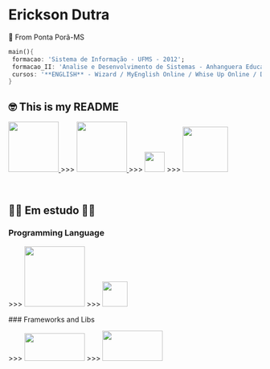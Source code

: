 # Erickson Dutra
 📍 From Ponta Porã-MS
 ``` dart
 main(){
  formacao: 'Sistema de Informação - UFMS - 2012';
  formacao_II: 'Analise e Desenvolvimento de Sistemas - Anhanguera Educacional - 2020';
  cursos: '**ENGLISH** - Wizard / MyEnglish Online / Whise Up Online / Duolingo';
 } 
 ```
 
## 🤓 This is my README

<p>
  <a href="https://www.linkedin.com/in/erickson-dutra-b8673453/" target="_blank" title="LinkedIn">
    <img src="https://cdn.worldvectorlogo.com/logos/linkedin.svg" width="100px">
  </a> >>>
  <a href="mailto:ericksond10@gmail.com" target="_blank" title="Email">
    <img src="https://logodownload.org/wp-content/uploads/2018/03/gmail-logo-1-1-2048x471.png" width="100px">
  </a> >>>
    <a href="https://twitter.com/ErickSon_Dut" target="_blank" title="Twitter">
    <img src="https://images.vexels.com/media/users/3/137419/isolated/preview/b1a3fab214230557053ed1c4bf17b46c-logotipo-do-iacute-cone-do-twitter-by-vexels.png" width="40px"></a> >>>
    <a href="https://www.instagram.com/ericksdutra/" target="_blank" title="Instagram">
    <img src="https://image.shutterstock.com/image-photo/image-260nw-435629701.jpg" width="90px">
  </a>
</p>
<br>
<h2>   🧑‍💻 Em estudo  👨‍💻 </h2>


 ### Programming Language
 <p> 
 >>> <img src="https://upload.wikimedia.org/wikipedia/commons/thumb/0/0a/Python.svg/72px-Python.svg.png" width="120px" height="120">  >>> <img src="https://seeklogo.com/images/J/javascript-js-logo-2949701702-seeklogo.com.png" width="50px" height="50">
</p> 
 ### Frameworks and Libs
 <p> 
 >>> <img src="https://i.ytimg.com/vi/KD2kJetfzas/maxresdefault.jpg" width="120px" height="55"> >>> <img src="https://flutter.dev/images/flutter-logo-sharing.png"  width="120px" height="60"></p> 
